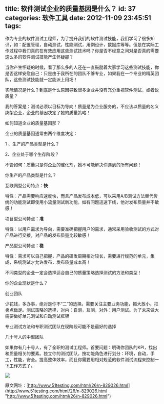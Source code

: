 title: 软件测试企业的质量基因是什么？
id: 37
categories: 软件工具
date: 2012-11-09 23:45:51
tags:
---

作为专业的软件测试工程师，为了提升我们的软件测试技能，我们学习了很多知识，如：配置管理，自动测试，性能测试，用例设计，数据库等等。但是在实际工作过程中我们真的在有效应用这些测试技术吗？你是否不经意之间对是否真的需要这么多的软件测试技能产生怀疑那？
</br>

当你产生怀疑的时候，看了那么多的人还在一直鼓励着大家学习这些测试技能，你是否这样安慰自己：只是由于我所在的团队不够专业，如果我在一个专业的精英团队，这些测试技能就一定能派上用场！
</br>

实际情况是什么？到底是什么原因导致很多企业并没有充分重视软件测试，或者说质量？
</br>

我的答案是：测试必须以目标为导向！质量是为企业服务的，不应该以质量的名义绑架企业，企业的基因决定了她的质量策略！
</br>

如何知道企业的质量基因那？
</br>

企业的质量基因通常由两个维度决定：
</br>

1 、生产的产品类型是什么？
</br>

2、企业处于哪个生存阶段？
</br>

不管如何：质量只是你企业的催化剂，她不可能解决你遇到的所有问题！
</br>

你生产的产品类型是什么？
</br>

互联网型公司特点：**快**
</br>

特性：产品需要响应速度快，而且产品发布成本低，可以采用A/B测试方法替代传统的功能测试即使用小流量测试新功能，如有问题迅速下线，他对发布质量并不敏感！
</br>

项目型公司特点：**准**
</br>

特性：以用户需求为导向，需要准确把握用户的需求，通常采用验收测试的方式对产品进行交接，对产品的发布质量比较敏感！
</br>

产品型公司特点：**稳**
</br>

特性：需求可以自己把握，产品的研发周期相对较长，需要进行规范的单元，集成，系统测试才允许发布，发布质量成本高！
</br>

不同类型的企业一定会选择适合自己的质量策略选择测试的方法和类型！
</br>

你的企业现状是什么？
</br>

创业团队
</br>

少花钱，多办事，绝对是你不“二”的选择。需要关注主要业务功能，抓大放小，把卖点做足。测试策略的选择，对内：自测，互测，对外：用户测试。为了未来做大需要做好单元测试和自动测试框架
</br>

专业测试方法和专职测试团队在现阶段可能不是最好的选择
</br>

几十号人的中型团队
</br>

如果你有几十号人，有了全职的测试工程师。首要问题：明确你团队的KPI，找出和质量相关的要素。独立你的测试团队，按功能角色进行划分：环境，自动，手工，性能，安全。提高整体效率，而且你需要用相对规范的软件测试流程来控制一下工作方式了。
</br>

![](http://m1.img.libdd.com/farm5/2012/1109/23/A5B74DC1568512B0C909B637808A5134218F7909FA5E4_500_371.jpg)</img>
</br>

原文网址：[http://www.51testing.com/html/26/n-829026.html](http://www.51testing.com/html/26/n-829026.html "http://www.51testing.com/html/26/n-829026.html")
